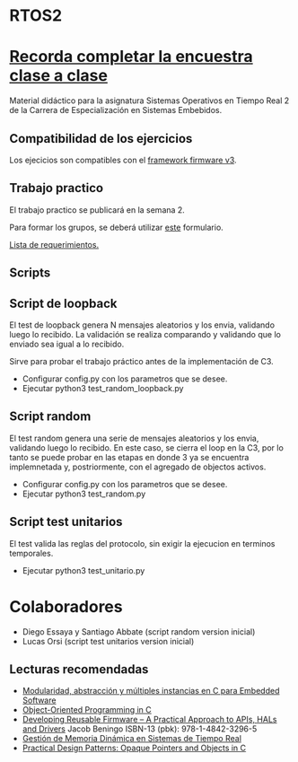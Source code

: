 # RTOS2
# [**Recorda completar la encuestra clase a clase**](https://forms.gle/RvphazRZdpaU6VWG8)

Material didáctico para la asignatura Sistemas Operativos en Tiempo Real 2 de la Carrera de Especialización en Sistemas Embebidos.

## Compatibilidad de los ejercicios

Los ejecicios son compatibles con el [framework firmware v3](https://github.com/epernia/firmware_v3).

## Trabajo practico

El trabajo practico se publicará en la semana 2.

Para formar los grupos, se deberá utilizar [este](https://forms.gle/4VeFoNuXjGsgPJFz6) formulario.

[Lista de requerimientos.](https://docs.google.com/spreadsheets/d/1-VyaQY0eDLpg12Eqkxe7_bfCb77LKIbDfVTNDGFBpu0/edit?usp=sharing)

## Scripts

## Script de loopback
El test de loopback genera N mensajes aleatorios y los envia, validando luego lo recibido.
La validación se realiza comparando y validando que lo enviado sea igual a lo recibido. 

Sirve para probar el trabajo práctico antes de la implementación de C3. 

* Configurar config.py con los parametros que se desee.
* Ejecutar python3 test_random_loopback.py

## Script random
El test random genera una serie de mensajes aleatorios y los envia, validando luego lo recibido. 
En este caso, se cierra el loop en la C3, por lo tanto se puede probar en las etapas en donde 3 ya se encuentra implemnetada y, postriormente, con el agregado de objectos activos. 

* Configurar config.py con los parametros que se desee.
* Ejecutar python3 test_random.py

## Script test unitarios
El test valida las reglas del protocolo, sin exigir la ejecucion en terminos temporales. 
* Ejecutar python3 test_unitario.py

# Colaboradores

* Diego Essaya y Santiago Abbate (script random version inicial)
* Lucas Orsi (script test unitarios version inicial)

## Lecturas recomendadas

- [Modularidad, abstracción y múltiples instancias en C para Embedded Software](https://embedded-exploited.blogspot.com/2014/04/generalizacion-encapsulamiento-abstraccion-modularidad-oop.html)
- [Object-Oriented Programming in C](https://www.state-machine.com/doc/AN_OOP_in_C.pdf)
- [Developing Reusable Firmware – A Practical Approach to APIs, HALs and Drivers](https://www.beningo.com/store/developing-reusable-firmware-a-practical-approach-to-apis-hals-and-drivers/) Jacob Beningo ISBN-13 (pbk): 978-1-4842-3296-5
- [Gestión de Memoria Dinámica en Sistemas de Tiempo Real](http://www.gii.upv.es/tlsf/files/papers/mmasmano_phdthesis.pdf)
- [Practical Design Patterns: Opaque Pointers and Objects in C](https://interrupt.memfault.com/blog/opaque-pointers)
